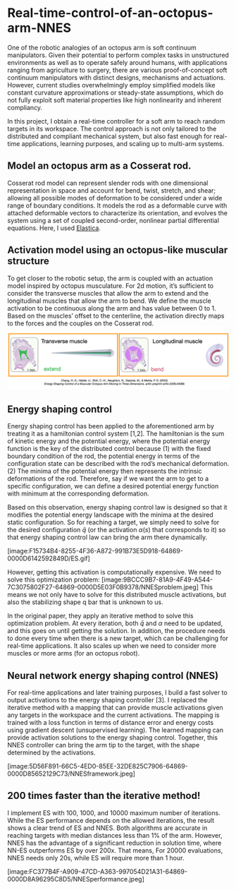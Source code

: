# Real-time-control-of-an-octopus-arm-NNES
One of the robotic analogies of an octopus arm is soft continuum manipulators. Given their potential to perform complex tasks in unstructured environments as well as to operate safely around humans, with applications ranging from agriculture to surgery, there are various proof-of-concept soft continuum manipulators with distinct designs, mechanisms and actuations. However, current studies overwhelmingly employ simplified models like constant curvature approximations or steady-state assumptions, which do not fully exploit soft material properties like high nonlinearity and inherent compliancy. 

In this project, I obtain a real-time controller for a soft arm to reach random targets in its workspace. The control approach is not only tailored to the distributed and compliant mechanical system, but also fast enough for real-time applications, learning purposes, and scaling up to multi-arm systems.


## Model an octopus arm as a Cosserat rod.
Cosserat rod model can represent slender rods  with one dimensional representation in space and account for bend, twist, stretch, and shear; allowing all possible modes of deformation to be considered under a wide range of boundary conditions. It models the rod as a deformable curve with attached deformable vectors to characterize its orientation, and evolves the system using a set of coupled second-order, nonlinear partial differential equations. Here, I used [Elastica](https://www.cosseratrods.org).

## Activation model using an octopus-like muscular structure
To get closer to the robotic setup, the arm is coupled with an actuation model inspired by octopus musculature. For 2d motion, it’s sufficient to consider the transverse muscles that allow the arm to extend and the longitudinal muscles that allow the arm to bend. We define the muscle activation to be continuous along the arm and has value between 0 to 1. Based on the muscles’ offset to the centerline, the activation directly maps to the forces and the couples on the Cosserat rod.
![muscle_model.gif](muscle_model.gif)


## Energy shaping control
Energy shaping control has been applied to the aforementioned arm by treating it as a hamiltonian control system [1,2]. The hamiltonian is the sum of kinetic energy and the potential energy, where the potential energy function is the key of the distributed control because (1) with the fixed boundary condition of the rod, the potential energy in terms of the configuration state can be described with the rod’s mechanical deformation. (2) The minima of the potential energy then represents the intrinsic deformations of the rod. Therefore, say if we want the arm to get to a specific configuration, we can define a desired potential energy function with minimum at the corresponding deformation. 

Based on this observation, energy shaping control law is designed so that it modifies the potential energy landscape with the minima at the desired static configuration. So for reaching a target, we simply need to solve for the desired configuration $\bar{q}$ (or the activation $\alpha(s)$ that corresponds to it)  so that energy shaping control law can bring the arm there dynamically.

[image:F15734B4-8255-4F36-A872-991B73E5D918-64869-0000D6142592849D/ES.gif]

However,  getting this activation is computationally expensive. We need to solve this optimization problem: 
[image:9BCCC9B7-81A9-4F49-A544-7C3075802F27-64869-0000D5E03F0B9378/NNESproblem.jpeg]
This means we not only have to solve for this distributed muscle activations, but also the stabilizing shape q bar that is unknown to us.

In the original paper, they apply an iterative method to solve this optimization problem. At every iteration, both $\bar{q}$ and $\alpha$ need to be updated, and this goes on until getting the solution. In addition, the procedure needs to done every time when there is a new target, which can be challenging for real-time applications. It also scales up when we need to consider more muscles or more arms (for an octopus robot). 

## Neural network energy shaping control (NNES)
For real-time applications and later training purposes, I build a fast solver to output activations to the energy shaping controller [3]. I replaced the iterative method with a mapping that can provide muscle activations given any targets in the workspace and the current activations. The mapping is trained with a loss function in terms of distance error and energy costs using gradient descent (unsupervised learning). The learned mapping can provide activation solutions to the energy shaping control. Together, this NNES controller can bring the arm tip to the target, with the shape determined by the activations.

[image:5D56F891-66C5-4ED0-85EE-32DE825C7906-64869-0000D85652129C73/NNESframework.jpeg]


## 200 times faster than the iterative method!
I implement ES with 100, 1000, and 10000 maximum number of iterations. While the ES performance depends on the allowed iterations, the result shows a clear trend of ES and NNES. Both algorithms are accurate in reaching targets with median distances less than 1% of the arm. However, NNES has the advantage of a significant reduction in solution time, where NN-ES outperforms ES by over 200x. That means, For 20000 evaluations, NNES needs only 20s, while ES will require more than 1 hour.

[image:FC377B4F-A909-47CD-A363-997054D21A31-64869-0000D8A96295C8D5/NNESperformance.jpeg]



